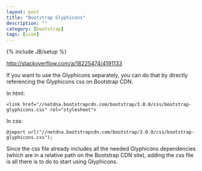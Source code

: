 ```yaml
---
layout: post
title: "Bootstrap Glyphicons"
description: ""
category: [bootstrap]
tags: [icon]
---
```

{% include JB/setup %}

<http://stackoverflow.com/a/18225474/4191133>

If you want to use the Glyphicons separately, you can do that by directly referencing the Glyphicons css on Bootstrap CDN.

In html:

    <link href="//netdna.bootstrapcdn.com/bootstrap/3.0.0/css/bootstrap-glyphicons.css" rel="stylesheet">

In css:

    @import url("//netdna.bootstrapcdn.com/bootstrap/3.0.0/css/bootstrap-glyphicons.css");

Since the css file already includes all the needed Glyphicons dependencies (which are in a relative path on the Bootstrap CDN site), adding the css file is all there is to do to start using Glyphicons.
